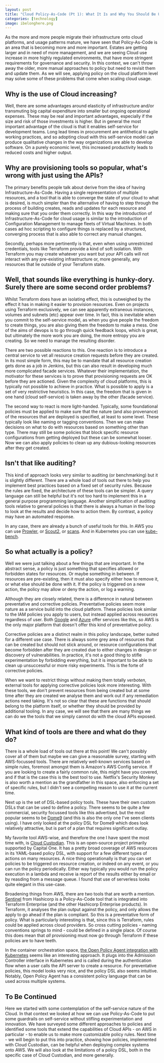 ```yaml
---
layout: post
title: "Cloud Policy-As-Code (Pt 1): What It Is and Why You Should Be Using It"
categories: [technology]
image: ibelonghere.png
---
```


As the more and more people migrate their infrastructure onto cloud platforms, and usage patterns mature, we have seen that Policy-As-Code is an area that is becoming more and more important. Estates are getting larger and in need of more management, and we are seeing Cloud use increase in more highly regulated environments, that have more stringent requirements for governance and security. In this context, we can't throw away the older, more manual approaches to policy but need to revisit them and update them. As we will see, applying policy on the cloud platform level may solve some of these problems that come when scaling cloud usage.

## Why is the use of Cloud increasing? 

Well, there are some advantages around elasticity of infrastructure and/or transmuting big capital expenditure into smaller but ongoing operational expenses. These may be real and important advantages, especially if the size and risk of those investments is higher. But in general the most important advantage of the cloud is that it enables self-service for development teams. Long lead times in procurement are antithetical to agile working practices, and so adopting cloud with this self-service model can produce qualitative changes in the way organizations are able to develop software. On a purely economic level, this increased productivity leads to reduced costs and higher output. 

## Why are provisioning tools so popular, what's wrong with just using the APIs?

The primary benefits people talk about derive from the idea of having Infrastructure-As-Code. Having a single representation of multiple resources, and a tool that is able to converge the state of your cloud to what is desired, is much simpler than the alternative of having to step through the process of building creates, reads and updates for each resource and making sure that you order them correctly. In this way the introduction of Infrastructure-As-Code for cloud usage is similar to the introduction of Configuration Management to manage fleets of Virtual Machines. In both cases ad hoc scripting to configure things is replaced by a structured, converging process that is also able to correct any manual changes.  

Secondly, perhaps more pertinently is that, even when using unrestricted credentials, tools like Terraform provide a kind of soft isolation. With Terraform you may create whatever you want but your API calls will not interact with any pre-existing infrastructure or, more generally, any resources that lie outside of your Terraform state.  

## Well, that sounds like everything is hunky-dory. Surely there are some second order problems?

Whilst Terraform does have an isolating effect, this is outweighed by the effect it has in making it easier to provision resources. Even on projects using Terraform exclusively, we can see apparently extraneous instances, volumes and subnets (etc) appear over time. In fact, this is inevitable when you commit to the self-service model, as when you give people the freedom to create things, you are also giving them the freedom to make a mess. One of the aims of devops is to go through quick feedback loops, which is great, but ultimately the more work you are doing, the more entropy you are creating. So we need to manage the resulting disorder. 

There are two possible reactions to this. One reaction is to introduce a central service to vet all resource creation requests before they are created. In its most simple form, this may be to mandate that all resource creation gets done as a job in Jenkins, but this can also result in developing much more complicated facade services. Whatever their implementation, the motivator for these services is to prove that provisioning requests are OK before they are actioned. Given the complexity of cloud platforms, this is typically not possible to achieve in practice. What is possible to apply is a set of very restrictive heuristics. In this case, the freedom that is given in one hand (cloud self-service) is taken away by the other (facade service).  

The second way to react is more light-handed. Typically, some foundational policies must be applied to make sure that the nature (and also provenance) of the resources that are deployed is specified, at least to some level. These typically look like naming or tagging conventions. Then we can make decisions on what to do with resources based on something other than type. There may still be some policies that block specific resource configurations from getting deployed but these can be somewhat looser. Now we can also apply policies to clean up any dubious-looking resources after they get created.  

## Isn't that like auditing?

This kind of approach looks very similar to auditing (or benchmarking) but it is slightly different. There are a whole load of tools out there to help you implement best practices based on a fixed set of security rules. Because the rules are fixed, the architecture of these tools can be simpler. A query language can still be helpful but it's not too hard to implement this in a general purpose programming language. Another simplification of auditing tools relative to general policies is that there is always a human in the loop to look at the results and decide how to action them. By contrast, a policy may have an automated response. 

In any case, there are already a bunch of useful tools for this. In AWS you can use [Prowler](https://github.com/Alfresco/prowler), or [Scout2](https://github.com/nccgroup/Scout2), or [scans](https://github.com/cloudsploit/scans). And in Kubernetes you can use [kube-bench](TODO).

## So what actually is a policy?

Well we were just talking about a few things that are important. In the abstract sense, a policy is just something that specifies allowed or forbidden states for resources. Or maybe something in between. If resources are pre-existing, then it must also specify either how to remove it, or what else should be done with it. If the policy is triggered on a new action, the policy may allow or deny the action, or log a warning. 

Although they are closely related, there is a difference in natural between preventative and corrective policies. Preventative policies seem more nature as a service build into the cloud platform. These policies look similar to the IAM policies you apply to users, but instead applied across resources regardless of user. Both [Google](https://cloud.google.com/resource-manager/docs/organization-policy/understanding-policies) and [Azure](https://docs.microsoft.com/en-us/azure/azure-policy/azure-policy-introduction) offer services like this, so AWS is the only major platform that doesn't offer this kind of preventative policy.

Corrective policies are a distinct realm in this policy landscape, better suited for a different use case. There is always some grey area of resources that can be created but should not stick around, or resource configurations that become forbidden after they are created due to either changes in design or discovery of vulnerabilities. In practice, it's not a good thing to stifle experimentation by forbidding everything, but it is important to be able to clean up unsuccessful or more risky experiments. This is the forte of corrective policies.

When we want to restrict things without making them totally *verboten*, external tools for applying corrective policies look more interesting. With these tools, we don't prevent resources from being created but at some time after they are created we analyse them and work out if any remediation actions need taking. It's not so clear that these are functions that should belong to the platform itself, or whether they should be provided by additional tooling. In any case, we will see that there are many things we can do we the tools that we simply cannot do with the cloud APIs exposed. 

## What kind of tools are there and what do they do?

There is a whole load of tools out there at this point! We can't possibly cover all of them but maybe we can give a reasonable survey, starting with AWS-focussed tools. There are relatively well-known services based on simple rules, foremost amongst them is Amazon's AWS Config service. If you are looking to create a fairly common rule, this might have you covered, and if that is the case this is the best tool to use. Netflix's Security Monkey is also worth a mention as the grandfather in this space, also enforcing a set of specific rules, but I didn't see a compelling reason to use it at the current time.

Next up is the set of DSL-based policy tools. These have their own custom DSLs that can be used to define a policy. There seems to be quite a few commercial, security focussed tools like this advertised, but the most popular seems to be [Dome9](https://dome9.com/) (and this is also the only one I've seen clients using). I have only looked at the policy DSL for Dome9 which does look relatively attractive, but is part of a plan that requires significant outlay. 

My favorite tool AWS-wise, and therefore the one I have spent the most time with, is [Cloud Custodian](https://github.com/capitalone/cloud-custodian). This is an open-source project primarily supported by Capital One. It has a pretty broad coverage of AWS resources in its YAML-based policy DSL, with support for a few different types of actions on many resources. A nice thing operationally is that you can set policies to be triggered on resource creation, or indeed on any event, or you can run the policy periodically. Either way typically you would run the policy execution in a lambda and receive ia report of the results either by email or by reasding from a message queue. I found that use of serverless looks quite elegant in this use-case.

Broadening things from AWS, there are two tools that are worth a mention. [Sentinel](https://www.hashicorp.com/sentinel) from Hashicorp is a Policy-As-Code tool that is integrated into Terraform Enterprise (and the other Hashicorp Enterprise products). In Terraform, it analyses the plan output against the policy, and only allows the apply to go ahead if the plan is compliant. So this is a preventative form of policy. What is particularly interesting is that, since this is Terraform, rules could be applied across cloud providers. So cross cutting policies - naming conventions springs to mind - could be defined in a single place. Of course this does mean that *all* provisioning must now go through Terraform if these policies are to have teeth.

 In the container orchestration space, [the Open Policy Agent integration with Kubernetes](https://www.openpolicyagent.org/docs/kubernetes-admission-control.html) seems like an interesting approach. It plugs into the Admission Controller interface in Kubernetes and is called during the authentication flow when a user calls the API server to create a resource. For preventative policies, this model looks very nice, and the policy DSL also seems intuitive. Notably, Open Policy Agent has a consistent policy language that can be used across multiple systems. 

## To Be Continued

Here we started with some contemplation of the self-service nature of the Cloud. In that context we looked at how we can use Policy-As-Code to put some guardrails on self-service without stifling experimentation and innovation. We have surveyed some different approaches to policies and identified some tools that extend the capabilities of Cloud APIs - on AWS in particular - to enable us to make more customizable policy rules. Next time - we will begin to put this into practice, showing how policies, implemented with Cloud Custodian, can be helpful when deploying complex systems onto AWS. We will also look at the limitations of a policy DSL, both in the specific case of Cloud Custodian, and more generally. 
